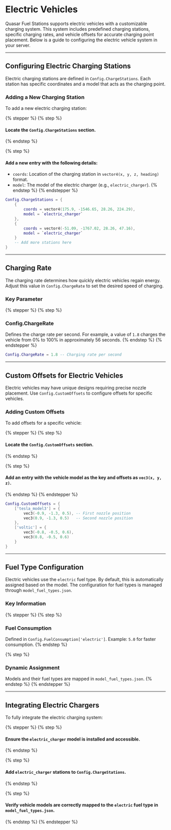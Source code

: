 # Electric Vehicles

Quasar Fuel Stations supports electric vehicles with a customizable charging system. This system includes predefined charging stations, specific charging rates, and vehicle offsets for accurate charging point placement. Below is a guide to configuring the electric vehicle system in your server.

***

## **Configuring Electric Charging Stations**

Electric charging stations are defined in `Config.ChargeStations`. Each station has specific coordinates and a model that acts as the charging point.

### **Adding a New Charging Station**

To add a new electric charging station:

{% stepper %}
{% step %}
#### Locate the `Config.ChargeStations` section.
{% endstep %}

{% step %}
#### Add a new entry with the following details:

* `coords`: Location of the charging station in `vector4(x, y, z, heading)` format.
* `model`: The model of the electric charger (e.g., `electric_charger`).
{% endstep %}
{% endstepper %}

```lua
Config.ChargeStations = {
    {
        coords = vector4(175.9, -1546.65, 28.26, 224.29),
        model = `electric_charger`
    },
    {
        coords = vector4(-51.09, -1767.02, 28.26, 47.16),
        model = `electric_charger`
    }
    -- Add more stations here
}
```

***

## **Charging Rate**

The charging rate determines how quickly electric vehicles regain energy. Adjust this value in `Config.ChargeRate` to set the desired speed of charging.

### **Key Parameter**

{% stepper %}
{% step %}
### Config.ChargeRate

Defines the charge rate per second. For example, a value of `1.8` charges the vehicle from 0% to 100% in approximately 56 seconds.
{% endstep %}
{% endstepper %}

```lua
Config.ChargeRate = 1.8 -- Charging rate per second
```

***

## **Custom Offsets for Electric Vehicles**

Electric vehicles may have unique designs requiring precise nozzle placement. Use `Config.CustomOffsets` to configure offsets for specific vehicles.

### **Adding Custom Offsets**

To add offsets for a specific vehicle:

{% stepper %}
{% step %}
#### Locate the `Config.CustomOffsets` section.
{% endstep %}

{% step %}
#### Add an entry with the vehicle model as the key and offsets as `vec3(x, y, z)`.
{% endstep %}
{% endstepper %}

```lua
Config.CustomOffsets = {
    ['tesla_model3'] = {
        vec3(-0.9, -1.3, 0.5), -- First nozzle position
        vec3(0.9, -1.3, 0.5)   -- Second nozzle position
    },
    ['voltic'] = {
        vec3(-0.8, -0.5, 0.6),
        vec3(0.8, -0.5, 0.6)
    }
}
```

***

## **Fuel Type Configuration**

Electric vehicles use the `electric` fuel type. By default, this is automatically assigned based on the model. The configuration for fuel types is managed through `model_fuel_types.json`.

### **Key Information**

{% stepper %}
{% step %}
### **Fuel Consumption**

Defined in `Config.FuelConsumption['electric']`. Example: `5.0` for faster consumption.
{% endstep %}

{% step %}
### **Dynamic Assignment**

Models and their fuel types are mapped in `model_fuel_types.json`.
{% endstep %}
{% endstepper %}

***

## **Integrating Electric Chargers**

To fully integrate the electric charging system:

{% stepper %}
{% step %}
#### Ensure the `electric_charger` model is installed and accessible.
{% endstep %}

{% step %}
#### Add `electric_charger` stations to `Config.ChargeStations`.
{% endstep %}

{% step %}
#### Verify vehicle models are correctly mapped to the `electric` fuel type in `model_fuel_types.json`.
{% endstep %}
{% endstepper %}
